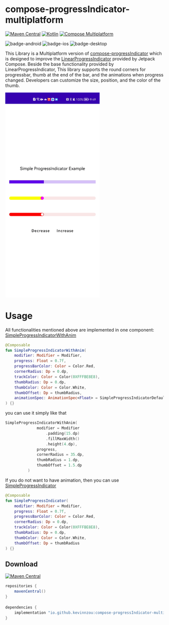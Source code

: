 # compose-progressIndicator-multiplatform
[![Maven Central](https://img.shields.io/maven-central/v/io.github.kevinnzou/compose-progressIndicator-multiplatform.svg)](https://search.maven.org/artifact/io.github.kevinnzou/compose-progressIndicator-multiplatform)
[![Kotlin](https://img.shields.io/badge/kotlin-v1.9.10-blue.svg?logo=kotlin)](http://kotlinlang.org)
[![Compose Multiplatform](https://img.shields.io/badge/Compose%20Multiplatform-v1.5.1-blue)](https://github.com/JetBrains/compose-multiplatform)

![badge-android](http://img.shields.io/badge/platform-android-6EDB8D.svg?style=flat)
![badge-ios](http://img.shields.io/badge/platform-ios-CDCDCD.svg?style=flat)
![badge-desktop](http://img.shields.io/badge/platform-desktop-DB413D.svg?style=flat)

This Library is a Multiplatform version of [compose-progressIndicator](https://github.com/KevinnZou/compose-progressIndicator) which
is designed to improve the [LinearProgressIndicator](https://foso.github.io/Jetpack-Compose-Playground/material/linearprogressindicator/) provided by Jetpack Compose. 
Beside the base functionality provided by LinearProgressIndicator, This library supports the round corners for progressbar, thumb at the end of the bar, and the animations when progress changed. 
Developers can customize the size, position, and the color of the thumb.

<img src="media/simple-indicator.gif" width=300>

# Usage
All functionalities mentioned above are implemented in one component: [SimpleProgressIndicatorWithAnim](https://github.com/KevinnZou/compose-progressIndicator-multiplatform/blob/main/progressIndicator/src/commonMain/kotlin/progressindicator/SimpleProgressIndicator.kt)
```kotlin
@Composable
fun SimpleProgressIndicatorWithAnim(
    modifier: Modifier = Modifier,
    progress: Float = 0.7f,
    progressBarColor: Color = Color.Red,
    cornerRadius: Dp = 0.dp,
    trackColor: Color = Color(0XFFFBE8E8),
    thumbRadius: Dp = 0.dp,
    thumbColor: Color = Color.White,
    thumbOffset: Dp = thumbRadius,
    animationSpec: AnimationSpec<Float> = SimpleProgressIndicatorDefaults.SimpleProgressAnimationSpec,
) {}
```
you can use it simply like that
```kotlin
SimpleProgressIndicatorWithAnim(
              modifier = Modifier
                  .padding(15.dp)
                  .fillMaxWidth()
                  .height(4.dp),
              progress,
              cornerRadius = 35.dp,
              thumbRadius = 1.dp,
              thumbOffset = 1.5.dp
          )
```
If you do not want to have animation, then you can use [SimpleProgressIndicator](https://github.com/KevinnZou/compose-progressIndicator-multiplatform/blob/main/progressIndicator/src/commonMain/kotlin/progressindicator/SimpleProgressIndicator.kt)
```kotlin
@Composable
fun SimpleProgressIndicator(
    modifier: Modifier = Modifier,
    progress: Float = 0.7f,
    progressBarColor: Color = Color.Red,
    cornerRadius: Dp = 0.dp,
    trackColor: Color = Color(0XFFFBE8E8),
    thumbRadius: Dp = 0.dp,
    thumbColor: Color = Color.White,
    thumbOffset: Dp = thumbRadius
) {}
```

## Download

[![Maven Central](https://img.shields.io/maven-central/v/io.github.kevinnzou/compose-progressIndicator-multiplatform.svg)](https://search.maven.org/artifact/io.github.kevinnzou/compose-progressIndicator-multiplatform)

```groovy
repositories {
    mavenCentral()
}

dependencies {
    implementation "io.github.kevinnzou:compose-progressIndicator-multiplatform:1.3.0"
}
```